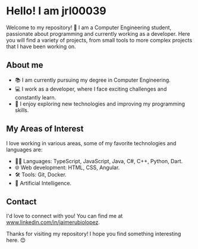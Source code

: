 # Hello! I am jrl00039

Welcome to my repository! 👋 I am a Computer Engineering student, passionate about programming and currently working as a developer. Here you will find a variety of projects, from small tools to more complex projects that I have been working on.

## About me

- 📚 I am currently pursuing my degree in Computer Engineering.
- 💻 I work as a developer, where I face exciting challenges and constantly learn.
- 🚀 I enjoy exploring new technologies and improving my programming skills.

## My Areas of Interest

I love working in various areas, some of my favorite technologies and languages are:

- 👨‍💻 Languages: TypeScript, JavaScript, Java, C#, C++, Python, Dart.
- 🌐 Web development: HTML, CSS, Angular.
- 🛠️ Tools: Git, Docker.
- 🧠 Artificial Intelligence.

## Contact

I'd love to connect with you! You can find me at www.linkedin.com/in/jaimerubiolopez.

Thanks for visiting my repository! I hope you find something interesting here. 😊
